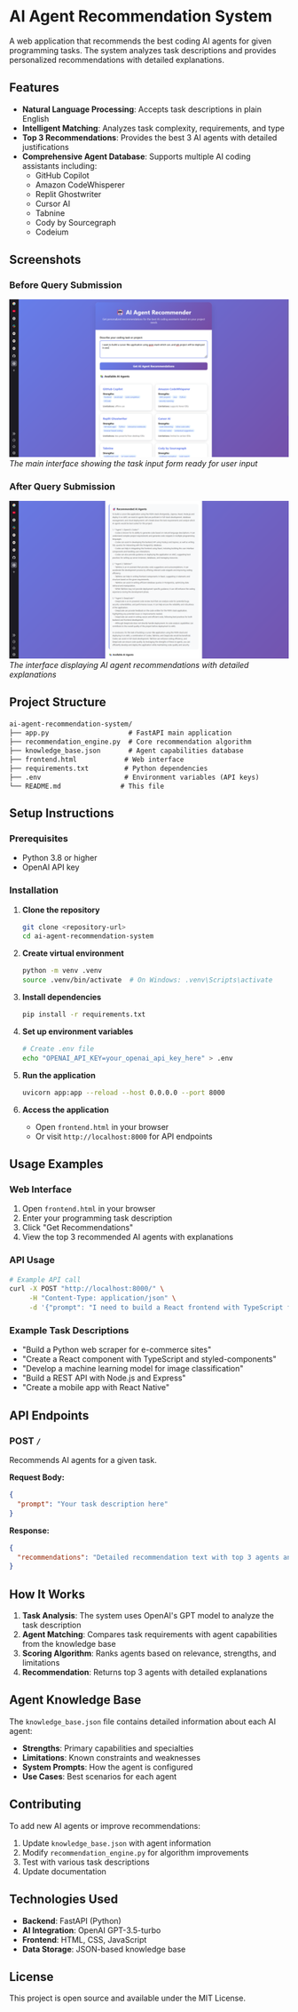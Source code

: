 # AI Agent Recommendation System

A web application that recommends the best coding AI agents for given programming tasks. The system analyzes task descriptions and provides personalized recommendations with detailed explanations.

## Features

- **Natural Language Processing**: Accepts task descriptions in plain English
- **Intelligent Matching**: Analyzes task complexity, requirements, and type
- **Top 3 Recommendations**: Provides the best 3 AI agents with detailed justifications
- **Comprehensive Agent Database**: Supports multiple AI coding assistants including:
  - GitHub Copilot
  - Amazon CodeWhisperer
  - Replit Ghostwriter
  - Cursor AI
  - Tabnine
  - Cody by Sourcegraph
  - Codeium

## Screenshots

### Before Query Submission
![Application Interface - Before Query](./demo/Screenshot%20(17).png)
*The main interface showing the task input form ready for user input*

### After Query Submission
![Application Interface - After Query](./demo/Screenshot%20(18).png)
*The interface displaying AI agent recommendations with detailed explanations*

## Project Structure

```
ai-agent-recommendation-system/
├── app.py                    # FastAPI main application
├── recommendation_engine.py  # Core recommendation algorithm
├── knowledge_base.json       # Agent capabilities database
├── frontend.html            # Web interface
├── requirements.txt         # Python dependencies
├── .env                     # Environment variables (API keys)
└── README.md               # This file
```

## Setup Instructions

### Prerequisites

- Python 3.8 or higher
- OpenAI API key

### Installation

1. **Clone the repository**
   ```bash
   git clone <repository-url>
   cd ai-agent-recommendation-system
   ```

2. **Create virtual environment**
   ```bash
   python -m venv .venv
   source .venv/bin/activate  # On Windows: .venv\Scripts\activate
   ```

3. **Install dependencies**
   ```bash
   pip install -r requirements.txt
   ```

4. **Set up environment variables**
   ```bash
   # Create .env file
   echo "OPENAI_API_KEY=your_openai_api_key_here" > .env
   ```

5. **Run the application**
   ```bash
   uvicorn app:app --reload --host 0.0.0.0 --port 8000
   ```

6. **Access the application**
   - Open `frontend.html` in your browser
   - Or visit `http://localhost:8000` for API endpoints

## Usage Examples

### Web Interface

1. Open `frontend.html` in your browser
2. Enter your programming task description
3. Click "Get Recommendations"
4. View the top 3 recommended AI agents with explanations

### API Usage

```bash
# Example API call
curl -X POST "http://localhost:8000/" \
     -H "Content-Type: application/json" \
     -d '{"prompt": "I need to build a React frontend with TypeScript for a todo app"}'
```

### Example Task Descriptions

- "Build a Python web scraper for e-commerce sites"
- "Create a React component with TypeScript and styled-components"
- "Develop a machine learning model for image classification"
- "Build a REST API with Node.js and Express"
- "Create a mobile app with React Native"

## API Endpoints

### POST `/`
Recommends AI agents for a given task.

**Request Body:**
```json
{
  "prompt": "Your task description here"
}
```

**Response:**
```json
{
  "recommendations": "Detailed recommendation text with top 3 agents and explanations"
}
```

## How It Works

1. **Task Analysis**: The system uses OpenAI's GPT model to analyze the task description
2. **Agent Matching**: Compares task requirements with agent capabilities from the knowledge base
3. **Scoring Algorithm**: Ranks agents based on relevance, strengths, and limitations
4. **Recommendation**: Returns top 3 agents with detailed explanations

## Agent Knowledge Base

The `knowledge_base.json` file contains detailed information about each AI agent:

- **Strengths**: Primary capabilities and specialties
- **Limitations**: Known constraints and weaknesses
- **System Prompts**: How the agent is configured
- **Use Cases**: Best scenarios for each agent

## Contributing

To add new AI agents or improve recommendations:

1. Update `knowledge_base.json` with agent information
2. Modify `recommendation_engine.py` for algorithm improvements
3. Test with various task descriptions
4. Update documentation

## Technologies Used

- **Backend**: FastAPI (Python)
- **AI Integration**: OpenAI GPT-3.5-turbo
- **Frontend**: HTML, CSS, JavaScript
- **Data Storage**: JSON-based knowledge base

## License

This project is open source and available under the MIT License. 